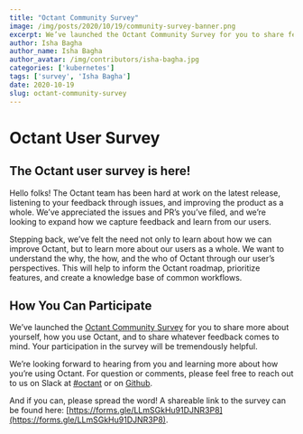 ```yaml
---
title: "Octant Community Survey"
image: /img/posts/2020/10/19/community-survey-banner.png
excerpt: We’ve launched the Octant Community Survey for you to share feedback about how you’re using Octant.
author: Isha Bagha
author_name: Isha Bagha
author_avatar: /img/contributors/isha-bagha.jpg
categories: ['kubernetes']
tags: ['survey', 'Isha Bagha']
date: 2020-10-19
slug: octant-community-survey
---
```

# Octant User Survey
## The Octant user survey is here! 
Hello folks! The Octant team has been hard at work on the latest release, listening to your feedback through issues, and improving the product as a whole. We’ve appreciated the issues and PR’s you’ve filed, and we’re looking to expand how we capture feedback and learn from our users. 

Stepping back, we’ve felt the need not only to learn about how we can improve Octant, but to learn more about our users as a whole. We want to understand the why, the how, and the who of Octant through our user’s perspectives. This will help to inform the Octant roadmap, prioritize features, and create a knowledge base of common workflows.

## How You Can Participate
We’ve launched the [Octant Community Survey](https://forms.gle/LLmSGkHu91DJNR3P8) for you to share more about yourself, how you use Octant, and to share whatever feedback comes to mind. Your participation in the survey will be tremendously helpful.

We’re looking forward to hearing from you and learning more about how you’re using Octant. For question or comments, please feel free to reach out to us on Slack at [#octant](https://kubernetes.slack.com/archives/CM37M9FCG) or on [Github](https://github.com/vmware-tanzu/octant).

And if you can, please spread the word! A shareable link to the survey can be found here: [https://forms.gle/LLmSGkHu91DJNR3P8](https://forms.gle/LLmSGkHu91DJNR3P8).
